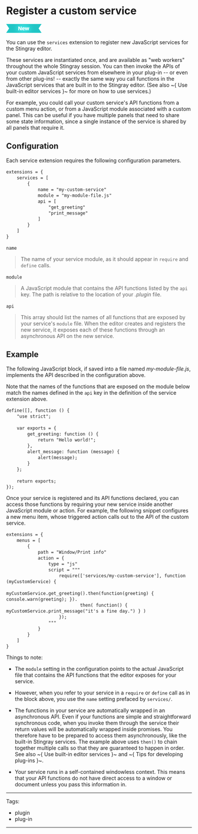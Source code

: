 # Register a custom service

[![NEW](../../../images/new.png "What else is new in v1.5?")](../../../release_notes/readme_1.5.html)

You can use the `services` extension to register new JavaScript services for the Stingray editor.

These services are instantiated once, and are available as "web workers" throughout the whole Stingray session. You can then invoke the APIs of your custom JavaScript services from elsewhere in your plug-in -- or even from other plug-ins! -- exactly the same way you call functions in the JavaScript services that are built in to the Stingray editor. (See also ~{ Use built-in editor services }~ for more on how to use services.)

For example, you could call your custom service's API functions from a custom menu action, or from a JavaScript module associated with a custom panel. This can be useful if you have multiple panels that need to share some state information, since a single instance of the service is shared by all panels that require it.

## Configuration

Each service extension requires the following configuration parameters.

~~~{sjson}
extensions = {
	services = [
		{
		    name = "my-custom-service"
			module = "my-module-file.js"
			api = [
				"get_greeting"
				"print_message"
			]
		}
	]
}
~~~

`name`

>	The name of your service module, as it should appear in `require` and `define` calls.

`module`

>	A JavaScript module that contains the API functions listed by the `api` key. The path is relative to the location of your *.plugin* file.

`api`

>	This array should list the names of all functions that are exposed by your service's `module` file. When the editor creates and registers the new service, it exposes each of these functions through an asynchronous API on the new service.

## Example

The following JavaScript block, if saved into a file named *my-module-file.js*, implements the API described in the configuration above.

Note that the names of the functions that are exposed on the module below match the names defined in the `api` key in the definition of the service extension above.

~~~{js}
define([], function () {
    "use strict";

    var exports = {
        get_greeting: function () {
            return "Hello world!";
        },
		alert_message: function (message) {
            alert(message);
        }
    };

    return exports;
});
~~~

Once your service is registered and its API functions declared, you can access those functions by requiring your new service inside another JavaScript module or action. For example, the following snippet configures a new menu item, whose triggered action calls out to the API of the custom service.

~~~{sjson}
extensions = {
	menus = [
		{
		    path = "Window/Print info"
			action = {
				type = "js"
				script = """
					require(['services/my-custom-service'], function (myCustomService) {
						myCustomService.get_greeting().then(function(greeting) { console.warn(greeting); }).
							then( function() { myCustomService.print_message("it's a fine day.") } )
					});
				"""
			}
		}
	]
}
~~~

Things to note:

-	The `module` setting in the configuration points to the actual JavaScript file that contains the API functions that the editor exposes for your service.

-	However, when you refer to your service in a `require` or `define` call as in the block above, you use the `name` setting prefaced by `services/`.

-	The functions in your service are automatically wrapped in an asynchronous API. Even if your functions are simple and straightforward synchronous code, when you invoke them through the service their return values will be automatically wrapped inside promises. You therefore have to be prepared to access them asynchronously, like the built-in Stingray services. The example above uses `then()` to chain together multiple calls so that they are guaranteed to happen in order. See also ~{ Use built-in editor services }~ and ~{ Tips for developing plug-ins }~.

-	Your service runs in a self-contained windowless context. This means that your API functions do not have direct access to a window or document unless you pass this information in.

---
Tags:
-	plugin
-	plug-in
---
